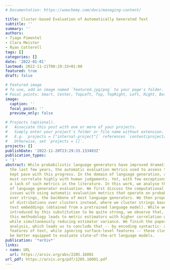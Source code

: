 ```yaml
---
# Documentation: https://wowchemy.com/docs/managing-content/

title: Cluster-based Evaluation of Automatically Generated Text
subtitle: ''
summary: ''
authors:
- Tiago Pimentel
- Clara Meister
- Ryan Cotterell
tags: []
categories: []
date: '2022-01-01'
lastmod: 2022-11-21T00:29:33+01:00
featured: true
draft: false

# Featured image
# To use, add an image named `featured.jpg/png` to your page's folder.
# Focal points: Smart, Center, TopLeft, Top, TopRight, Left, Right, BottomLeft, Bottom, BottomRight.
image:
  caption: ''
  focal_point: ''
  preview_only: false

# Projects (optional).
#   Associate this post with one or more of your projects.
#   Simply enter your project's folder or file name without extension.
#   E.g. `projects = ["internal-project"]` references `content/project/deep-learning/index.md`.
#   Otherwise, set `projects = []`.
projects: []
publishDate: '2022-11-20T23:29:33.133493Z'
publication_types:
- '1'
abstract: While probabilistic language generators have improved dramatically over
  the last few years, the automatic evaluation metrics used to assess them have not
  kept pace with this progress. In the domain of language generation, a good metric
  must correlate highly with human judgements. Yet, with few exceptions, there is
  a lack of such metrics in the literature. In this work, we analyse the general paradigm
  of language generator evaluation. We first discuss the computational and qualitative
  issues with using automatic evaluation metrics that operate on probability distributions
  over strings, the backbone of most language generators. We then propose the use
  of distributions over clusters instead, where we cluster strings based on their
  text embeddings (obtained from a pretrained language model). While we find the biases
  introduced by this substitution to be quite strong, we observe that, empirically,
  this methodology leads to metric estimators with higher correlation with human judgements,
  while simultaneously reducing estimator variance. We finish the paper with a probing
  analysis, which leads us to conclude that -- by encoding syntactic- and coherence-level
  features of text, while ignoring surface-level features -- these clusters may simply
  be better equipped to evaluate state-of-the-art language models.
publication: '*arXiv*'
links:
- name: URL
  url: https://arxiv.org/abs/2205.16001
url_pdf: https://arxiv.org/pdf/2205.16001.pdf
---
```

